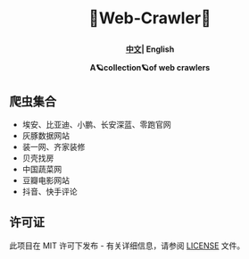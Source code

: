 <h1 align="center">
  <p>
    🚀Web-Crawler🚀
  <p>
</h1>
<div>
<h4 align="center">
    <p>
        <a href="/README.md">中文</a>|
        <b>English</b>
    <p>
<p>A🪐collection🪐of web crawlers
</p>
</h4>
</div>

## 爬虫集合
- 埃安、比亚迪、小鹏、长安深蓝、零跑官网
- 灰豚数据网站
- 装一网、齐家装修
- 贝壳找房
- 中国蔬菜网
- 豆瓣电影网站
- 抖音、快手评论





## 许可证

此项目在 MIT 许可下发布 - 有关详细信息，请参阅 [LICENSE](LICENSE) 文件。